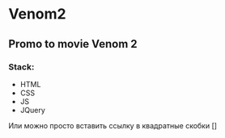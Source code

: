 # Venom2
## Promo to movie Venom 2
### Stack:
* HTML
* CSS
* JS
* JQuery

Или можно просто вставить ссылку в квадратные скобки []
